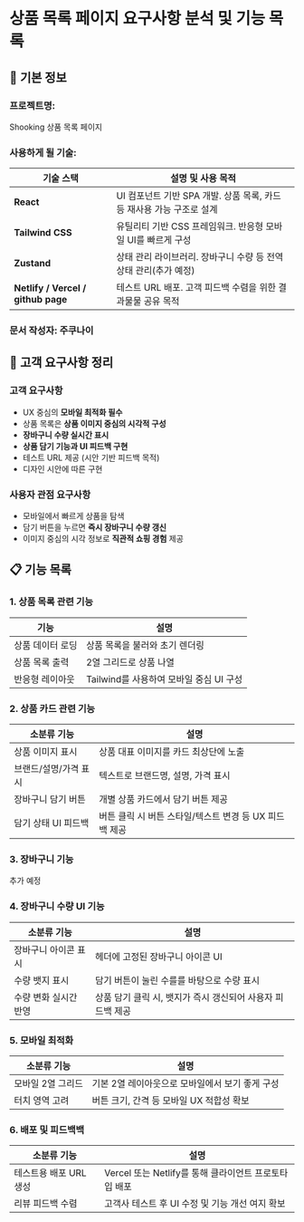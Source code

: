 # 상품 목록 페이지 요구사항 분석 및 기능 목록

## 📌 기본 정보
### 프로젝트명: 
Shooking 상품 목록 페이지 

### 사용하게 될 기술: 
| 기술 스택 | 설명 및 사용 목적 |
|------------|------------------|
| **React** | UI 컴포넌트 기반 SPA 개발. 상품 목록, 카드 등 재사용 가능 구조로 설계 |
| **Tailwind CSS** | 유틸리티 기반 CSS 프레임워크. 반응형 모바일 UI를 빠르게 구성 |
| **Zustand** | 상태 관리 라이브러리. 장바구니 수량 등 전역 상태 관리(추가 예정) |
| **Netlify / Vercel / github page** | 테스트 URL 배포. 고객 피드백 수렴을 위한 결과물물 공유 목적 |

### 문서 작성자: 주쿠나이

## 📝 고객 요구사항 정리

### 고객 요구사항
- UX 중심의 **모바일 최적화 필수**
- 상품 목록은 **상품 이미지 중심의 시각적 구성**
- **장바구니 수량 실시간 표시**
- **상품 담기 기능과 UI 피드백 구현**
- 테스트 URL 제공 (시안 기반 피드백 목적)
- 디자인 시안에 따른 구현

### 사용자 관점 요구사항
- 모바일에서 빠르게 상품을 탐색
- 담기 버튼을 누르면 **즉시 장바구니 수량 갱신**
- 이미지 중심의 시각 정보로 **직관적 쇼핑 경험** 제공

## 📋 기능 목록

###  1. 상품 목록 관련 기능

| 기능 | 설명 |
|-------------|------|
| 상품 데이터 로딩 | 상품 목록을 불러와 초기 렌더링 |
| 상품 목록 출력 | 2열 그리드로 상품 나열 |
| 반응형 레이아웃 | Tailwind를 사용하여 모바일 중심 UI 구성 |



###  2. 상품 카드 관련 기능

| 소분류 기능 | 설명 |
|-------------|------|
| 상품 이미지 표시 | 상품 대표 이미지를 카드 최상단에 노출 |
| 브랜드/설명/가격 표시 | 텍스트로 브랜드명, 설명, 가격 표시 |
| 장바구니 담기 버튼 | 개별 상품 카드에서 담기 버튼 제공 |
| 담기 상태 UI 피드백 | 버튼 클릭 시 버튼 스타일/텍스트 변경 등 UX 피드백 제공 |



###  3. 장바구니 기능

추가 예정


###  4. 장바구니 수량 UI 기능

| 소분류 기능 | 설명 |
|-------------|------|
| 장바구니 아이콘 표시 | 헤더에 고정된 장바구니 아이콘 UI |
| 수량 뱃지 표시 | 담기 버튼이 눌린 수를를 바탕으로 수량 표시 |
| 수량 변화 실시간 반영 | 상품 담기 클릭 시, 뱃지가 즉시 갱신되어 사용자 피드백 제공 |



###  5. 모바일 최적화

| 소분류 기능 | 설명 |
|-------------|------|
| 모바일 2열 그리드 | 기본 2열 레이아웃으로 모바일에서 보기 좋게 구성 |
| 터치 영역 고려 | 버튼 크기, 간격 등 모바일 UX 적합성 확보 |



###  6. 배포 및 피드백백

| 소분류 기능 | 설명 |
|-------------|------|
| 테스트용 배포 URL 생성 | Vercel 또는 Netlify를 통해 클라이언트 프로토타입 배포 |
| 리뷰 피드백 수렴 | 고객사 테스트 후 UI 수정 및 기능 개선 여지 확보 |
 
 